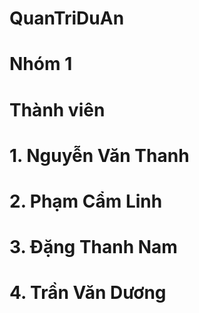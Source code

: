 # QuanTriDuAn
# Nhóm 1
# Thành viên
# 1. Nguyễn Văn Thanh
# 2. Phạm Cẩm Linh
# 3. Đặng Thanh Nam
# 4. Trần Văn Dương
